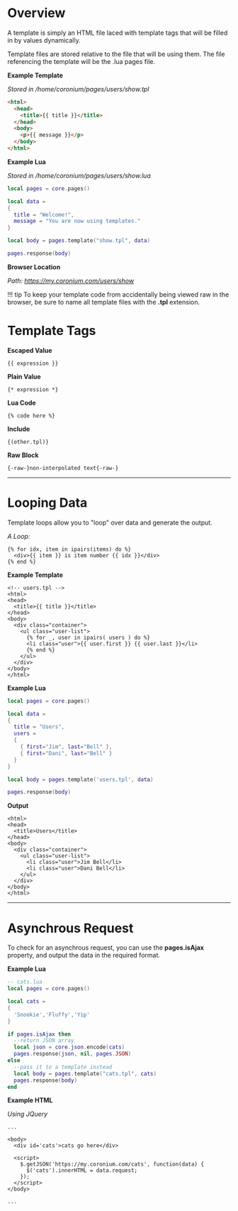 # Overview

A template is simply an HTML file laced with template tags that will be filled in by values dynamically. 

Template files are stored relative to the file that will be using them. The file referencing the template will be the .lua pages file.

__Example Template__

_Stored in /home/coronium/pages/users/show.tpl_

```html
<html>
  <head>
    <title>{{ title }}</title>
  </head>
  <body>
    <p>{{ message }}</p>
  </body>
</html>
```


__Example Lua__

_Stored in /home/coronium/pages/users/show.lua_

```lua
local pages = core.pages()

local data = 
{
  title = "Welcome!",
  message = "You are now using templates."
}

local body = pages.template("show.tpl", data)

pages.response(body)
```

__Browser Location__

_Path: https://my.coronium.com/users/show_

!!! tip
    To keep your template code from accidentally being viewed raw in the browser, be sure to name all template files with the __.tpl__ extension.

# Template Tags

__Escaped Value__

```
{{ expression }}
```

__Plain Value__

```
{* expression *}
```

__Lua Code__

```
{% code here %}
```

__Include__

```
{(other.tpl)}
```

__Raw Block__

```
{-raw-}non-interpolated text{-raw-}
```

---

# Looping Data

Template loops allow you to "loop" over data and generate the output.

_A Loop:_

```
{% for idx, item in ipairs(items) do %}
  <div>{{ item }} is item number {{ idx }}</div>
{% end %}
```

__Example Template__

```
<!-- users.tpl -->
<html>
<head>
  <title>{{ title }}</title>
</head>
<body>
  <div class="container">
    <ul class="user-list">
      {% for _, user in ipairs( users ) do %}
      <li class="user">{{ user.first }} {{ user.last }}</li>
      {% end %}
    </ul>
  </div>
</body>
</html>
```

__Example Lua__

```lua
local pages = core.pages()

local data =
{
  title = "Users",
  users =
  {
    { first="Jim", last="Bell" },
    { first="Dani", last="Bell" }
  }
}

local body = pages.template('users.tpl', data)

pages.response(body)
```

__Output__

```
<html>
<head>
  <title>Users</title>
</head>
<body>
  <div class="container">
    <ul class="user-list">
      <li class="user">Jim Bell</li>
      <li class="user">Dani Bell</li>
    </ul>
  </div>
</body>
</html>
```

---

# Asynchrous Request

To check for an asynchrous request, you can use the __pages.isAjax__ property, and output the data in the required format.

__Example Lua__

```lua
-- cats.lua
local pages = core.pages()

local cats =
{
  'Snookie','Fluffy','Yip'
}

if pages.isAjax then
  --return JSON array
  local json = core.json.encode(cats)
  pages.response(json, nil, pages.JSON)
else
  --pass it to a template instead
  local body = pages.template("cats.tpl", cats)
  pages.response(body)
end
```

__Example HTML__

_Using JQuery_

```
...

<body>
  <div id='cats'>cats go here</div>

  <script>
    $.getJSON('https://my.coronium.com/cats', function(data) {
      $('cats').innerHTML = data.request;
    });
  </script>
</body>

...
```
